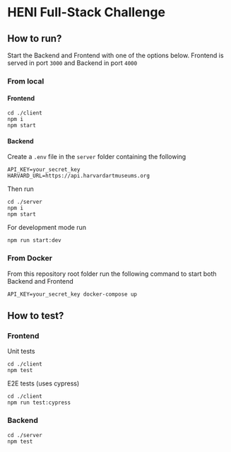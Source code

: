 # HENI Full-Stack Challenge
## How to run?
Start the Backend and Frontend with one of the options below. Frontend is served in port `3000` and Backend in port `4000`
### From local
#### Frontend
```
cd ./client
npm i
npm start
```
#### Backend
Create a `.env` file in the `server` folder containing the following
```
API_KEY=your_secret_key
HARVARD_URL=https://api.harvardartmuseums.org
```
Then run
```
cd ./server
npm i
npm start
```
For development mode run 
```
npm run start:dev
```
### From Docker
From this repository root folder run the following command to start both Backend and Frontend
```
API_KEY=your_secret_key docker-compose up
```

## How to test?
### Frontend
Unit tests
```
cd ./client
npm test
```
E2E tests (uses cypress)
```
cd ./client
npm run test:cypress
```
### Backend
```
cd ./server
npm test
```